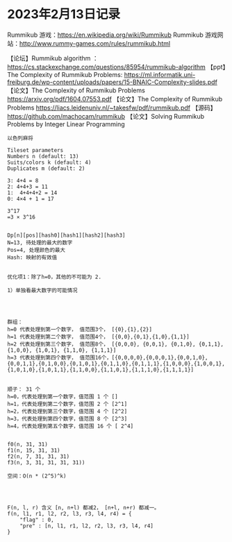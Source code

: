 # 2023年2月13日记录


Rummikub 游戏：https://en.wikipedia.org/wiki/Rummikub
Rummikub 游戏网站：http://www.rummy-games.com/rules/rummikub.html 

【论坛】Rummikub algorithm ：https://cs.stackexchange.com/questions/85954/rummikub-algorithm
【ppt】The Complexity of Rummikub Problems: https://ml.informatik.uni-freiburg.de/wp-content/uploads/papers/15-BNAIC-Complexity-slides.pdf
【论文】The Complexity of Rummikub Problems https://arxiv.org/pdf/1604.07553.pdf
【论文】The Complexity of Rummikub Problems https://liacs.leidenuniv.nl/~takesfw/pdf/rummikub.pdf
【源码】 https://github.com/machocam/rummikub
【论文】Solving Rummikub Problems by Integer Linear Programming 


```
以色列麻将

Tileset parameters
Numbers n (default: 13)
Suits/colors k (default: 4)
Duplicates m (default: 2)

3: 4+4 = 8
2: 4+4+3 = 11
1:  4+4+4+2 = 14
0: 4×4 + 1 = 17

3^17
=3 × 3^16


Dp[n][pos][hash0][hash1][hash2][hash3]
N=13, 待处理的最大的数字
Pos=4, 处理颜色的最大
Hash: 映射的有效值


优化项1：除了h=0，其他的不可能为 2.

1）单独看最大数字的可能情况




群组：
h=0 代表处理到第一个数字， 值范围3个， [{0},{1},{2}] 
h=1 代表处理到第二个数字， 值范围4个， [{0,0},{0,1},{1,0},{1,1}] 
h=2 代表处理到第三个数字， 值范围8个， [{0,0,0}, {0,0,1}, {0,1,0}, {0,1,1}, {1,0,0}, {1,0,1}, {1,1,0}, {1,1,1}] 
h=3 代表处理到第四个数字， 值范围16个，[{0,0,0,0},{0,0,0,1},{0,0,1,0},{0,0,1,1},{0,1,0,0},{0,1,0,1},{0,1,1,0},{0,1,1,1},{1,0,0,0},{1,0,0,1},{1,0,1,0},{1,0,1,1},{1,1,0,0},{1,1,0,1},{1,1,1,0},{1,1,1,1}]


顺子： 31 个
h=0，代表处理到第一个数字，值范围 1 个 []
h=1，代表处理到第二个数字，值范围 2 个 [2^1]
h=2，代表处理到第三个数字，值范围 4 个 [2^2]
h=3，代表处理到第四个数字，值范围 8 个 [2^3]
h=4，代表处理到第五个数字，值范围 16 个 [ 2^4]


f0(n, 31, 31)
f1(n, 15, 31, 31)
f2(n, 7, 31, 31, 31)
f3(n, 3, 31, 31, 31, 31))

空间：O(n * (2^5)^k)




F(n, l, r) 含义 [n, n+l) 都减2， [n+l, n+r) 都减一。 
f(n, l1, r1, l2, r2, l3, r3, l4, r4) = {
    "flag" : 0,
    "pre" : [n, l1, r1, l2, r2, l3, r3, l4, r4]
}








```
